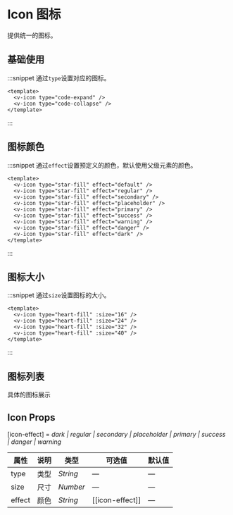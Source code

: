 # Icon 图标

提供统一的图标。

## 基础使用

:::snippet 通过`type`设置对应的图标。

```vue
<template>
  <v-icon type="code-expand" />
  <v-icon type="code-collapse" />
</template>
```

:::

## 图标颜色

:::snippet 通过`effect`设置预定义的颜色，默认使用父级元素的颜色。

```vue
<template>
  <v-icon type="star-fill" effect="default" />
  <v-icon type="star-fill" effect="regular" />
  <v-icon type="star-fill" effect="secondary" />
  <v-icon type="star-fill" effect="placeholder" />
  <v-icon type="star-fill" effect="primary" />
  <v-icon type="star-fill" effect="success" />
  <v-icon type="star-fill" effect="warning" />
  <v-icon type="star-fill" effect="danger" />
  <v-icon type="star-fill" effect="dark" />
</template>
```

:::

## 图标大小

:::snippet 通过`size`设置图标的大小。

```vue
<template>
  <v-icon type="heart-fill" :size="16" />
  <v-icon type="heart-fill" :size="24" />
  <v-icon type="heart-fill" :size="32" />
  <v-icon type="heart-fill" :size="40" />
</template>
```

:::

## 图标列表

具体的图标展示

<vc-icon-view/>

## Icon Props

[icon-effect] = _dark \| regular \| secondary \| placeholder \| primary \| success \| danger \| warning_

| 属性   | 说明 | 类型     | 可选值          | 默认值 |
| ------ | ---- | -------- | --------------- | ------ |
| type   | 类型 | _String_ | —               | —      |
| size   | 尺寸 | _Number_ | —               | —      |
| effect | 颜色 | _String_ | [[icon-effect]] | —      |

